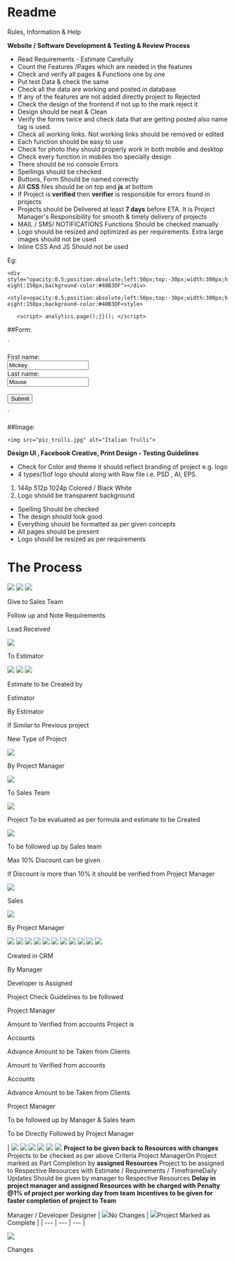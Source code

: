 # Readme
Rules, Information & Help 

**Website / Software Development &amp; Testing &amp; Review Process**

- Read Requirements - Estimate Carefully
- Count the Features /Pages which are needed in the features
- Check and verify all pages &amp; Functions one by one
- Put test Data &amp; check the same
- Check all the data are working and posted in database
- If any of the features are not added directly project to Rejected
- Check the design of the frontend if not up to the mark reject it
- Design should be neat &amp; Clean
- Verify the forms twice and check data that are getting posted also name tag is used.
- Check all working links. Not working links should be removed or edited
- Each function should be easy to use
- Check for photo they should properly work in both mobile and desktop
- Check every function in mobiles too specially design
- There should be no console Errors
- Spellings should be checked
- Buttons, Form Should be named correctly
- All **CSS** files should be on top and **js** at bottom
- If Project is **verified** then **verifier** is responsible for errors found in projects
- Projects should be Delivered at least **7 days** before ETA. It is Project Manager&#39;s Responsibility for smooth &amp; timely delivery of projects
- MAIL / SMS/ NOTIFICATIONS Functions Should be checked manually
- Logo should be resized and optimized as per requirements. Extra large images should not be used
- Inline CSS And JS Should not be used

Eg:

`<div style="opacity:0.5;position:absolute;left:50px;top:-30px;width:300px;height:150px;background-color:#40B3DF"></div>`


`<style>opacity:0.5;position:absolute;left:50px;top:-30px;width:300px;height:150px;background-color:#40B3DF<style>`


`	<script>
analytics.page();}}();
</script>`
 
 
 ##Form:

`<form action="/action_page.php">
  First name:<br>
  <input type="text" name="firstname" value="Mickey">
  <br>
  Last name:<br>
  <input type="text" name="lastname" value="Mouse">
  <br><br>
  <input type="submit" value="Submit">
</form>`

##Image:

`<img src="pic_trulli.jpg" alt="Italian Trulli">`




**Design UI , Facebook Creative, Print Design - Testing Guidelines**

- Check for Color and theme it should reflect branding of project e.g. logo
- 4 types(1)of logo should along with Raw file i.e. PSD , AI, EPS.

1. 144p 512p 1024p Colored / Black White
2. Logo should be transparent background

- Spelling Should be checked
- The design should look good
- Everything should be formatted as per given concepts
- All pages should be present
- Logo should be resized as per requirements

# **The Process**

![](RackMultipart20200510-4-pwp7ba_html_32e46e396e7bd95c.gif) ![](RackMultipart20200510-4-pwp7ba_html_32e46e396e7bd95c.gif) ![](RackMultipart20200510-4-pwp7ba_html_b15a30d725800d04.gif)

Give to Sales Team

Follow up and Note
 Requirements

Lead Received

![](RackMultipart20200510-4-pwp7ba_html_13c43b20c130054b.gif)

To Estimator

![](RackMultipart20200510-4-pwp7ba_html_32e46e396e7bd95c.gif) ![](RackMultipart20200510-4-pwp7ba_html_89b43157072fd4dc.gif) ![](RackMultipart20200510-4-pwp7ba_html_32e46e396e7bd95c.gif)

Estimate to be Created by

Estimator

By Estimator

If Similar to Previous project

New Type of Project

![](RackMultipart20200510-4-pwp7ba_html_dd06760e66224961.gif)

By Project Manager

![](RackMultipart20200510-4-pwp7ba_html_213e5f7f296cff6f.gif)

To Sales Team

![](RackMultipart20200510-4-pwp7ba_html_32e46e396e7bd95c.gif)

Project To be evaluated as per formula and estimate to be Created

![](RackMultipart20200510-4-pwp7ba_html_176a2bdbe2516172.gif)

To be followed up by Sales team

Max 10% Discount can be given

If Discount is more than 10% it should be verified from Project Manager

![](RackMultipart20200510-4-pwp7ba_html_ad5d4b6161752b2f.gif)

Sales

![](RackMultipart20200510-4-pwp7ba_html_ad5d4b6161752b2f.gif)

By Project Manager

![](RackMultipart20200510-4-pwp7ba_html_32e46e396e7bd95c.gif) ![](RackMultipart20200510-4-pwp7ba_html_32e46e396e7bd95c.gif) ![](RackMultipart20200510-4-pwp7ba_html_ad5d4b6161752b2f.gif) ![](RackMultipart20200510-4-pwp7ba_html_32e46e396e7bd95c.gif) ![](RackMultipart20200510-4-pwp7ba_html_ff4fd15c319d7791.gif) ![](RackMultipart20200510-4-pwp7ba_html_32e46e396e7bd95c.gif) ![](RackMultipart20200510-4-pwp7ba_html_a2c30f867a81a28.gif) ![](RackMultipart20200510-4-pwp7ba_html_32e46e396e7bd95c.gif) ![](RackMultipart20200510-4-pwp7ba_html_d5a28ed8e2d16b94.gif) ![](RackMultipart20200510-4-pwp7ba_html_4bd05e747ba1228.gif) ![](RackMultipart20200510-4-pwp7ba_html_16c0452005bf122b.gif)

Created in CRM

By Manager

Developer is Assigned

Project Check Guidelines to be followed

Project Manager

Amount to Verified from accounts Project is

Accounts

Advance Amount to be Taken from Clients

Amount to Verified from accounts

Accounts

Advance Amount to be Taken from Clients

Project Manager

To be followed up by Manager &amp; Sales team

To be Directly Followed by Project Manager

| ![](RackMultipart20200510-4-pwp7ba_html_a3d4f31e1970ce1d.gif) ![](RackMultipart20200510-4-pwp7ba_html_60e805c227762dde.gif) ![](RackMultipart20200510-4-pwp7ba_html_98104e849e10c726.gif) ![](RackMultipart20200510-4-pwp7ba_html_731b6fcbca4db361.gif) ![](RackMultipart20200510-4-pwp7ba_html_e41331d9f3e03818.gif) ![](RackMultipart20200510-4-pwp7ba_html_ec475895399be06e.gif) **Project to be given back to Resources with changes**
Projects to be checked as per above Criteria Project ManagerOn Project marked as Part Completion by **assigned Resources** Project to be assigned to Respective Resources with
Estimate / Requirements / TimeframeDaily Updates Should be given by manager to Respective Resources
**Delay in project manager and assigned Resources with be charged with Penalty @1% of project per working day from team**
**Incentives to be given for faster completion of project to Team**

Manager / Developer Designer
 | ![](RackMultipart20200510-4-pwp7ba_html_e697753321f8518e.gif)No Changes
 | ![](RackMultipart20200510-4-pwp7ba_html_ff2a4765628f59aa.gif)Project Marked as Complete
 |
| --- | --- | --- |

![](RackMultipart20200510-4-pwp7ba_html_13483d8831ab5dfc.gif)

Changes
